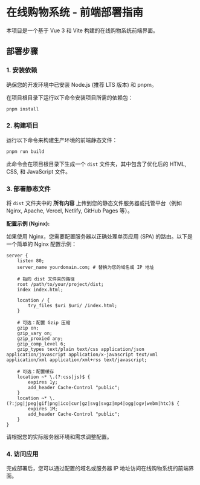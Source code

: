 # 在线购物系统 - 前端部署指南

本项目是一个基于 Vue 3 和 Vite 构建的在线购物系统前端界面。

## 部署步骤

### 1. 安装依赖

确保您的开发环境中已安装 Node.js (推荐 LTS 版本) 和 pnpm。

在项目根目录下运行以下命令安装项目所需的依赖包：

```bash
pnpm install
```

### 2. 构建项目

运行以下命令来构建生产环境的前端静态文件：

```bash
pnpm run build
```

此命令会在项目根目录下生成一个 `dist` 文件夹，其中包含了优化后的 HTML, CSS, 和 JavaScript 文件。

### 3. 部署静态文件

将 `dist` 文件夹中的 **所有内容** 上传到您的静态文件服务器或托管平台（例如 Nginx, Apache, Vercel, Netlify, GitHub Pages 等）。

**配置示例 (Nginx):**

如果使用 Nginx，您需要配置服务器以正确处理单页应用 (SPA) 的路由。以下是一个简单的 Nginx 配置示例：

```nginx
server {
    listen 80;
    server_name yourdomain.com; # 替换为您的域名或 IP 地址

    # 指向 dist 文件夹的路径
    root /path/to/your/project/dist; 
    index index.html;

    location / {
        try_files $uri $uri/ /index.html;
    }

    # 可选：配置 Gzip 压缩
    gzip on;
    gzip_vary on;
    gzip_proxied any;
    gzip_comp_level 6;
    gzip_types text/plain text/css application/json application/javascript application/x-javascript text/xml application/xml application/xml+rss text/javascript;

    # 可选：配置缓存
    location ~* \.(?:css|js)$ {
        expires 1y;
        add_header Cache-Control "public";
    }
    location ~* \.(?:jpg|jpeg|gif|png|ico|cur|gz|svg|svgz|mp4|ogg|ogv|webm|htc)$ {
        expires 1M;
        add_header Cache-Control "public";
    }
}
```

请根据您的实际服务器环境和需求调整配置。

### 4. 访问应用

完成部署后，您可以通过配置的域名或服务器 IP 地址访问在线购物系统的前端界面。
